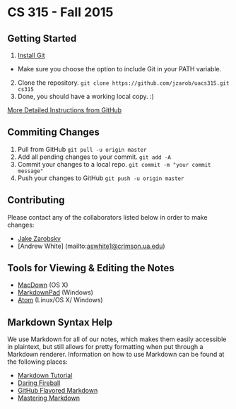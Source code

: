 # CS 315 - Fall 2015

## Getting Started
1. [Install Git](https://git-scm.com/book/en/v2/Getting-Started-Installing-Git)
  - Make sure you choose the option to include Git in your PATH variable.
2. Clone the repository. `git clone https://github.com/jzarob/uacs315.git cs315`
3. Done, you should have a working local copy. :)

[More Detailed Instructions from GitHub](https://help.github.com/articles/set-up-git/#platform-all)

## Commiting Changes
1. Pull from GitHub `git pull -u origin master`
2. Add all pending changes to your commit. `git add -A`
3. Commit your changes to a local repo. `git commit -m "your commit message"`
4. Push your changes to GitHub `git push -u origin master`

## Contributing
Please contact any of the collaborators listed below in order to make changes:

- [Jake Zarobsky](mailto:jazarobsky@crimson.ua.edu)
- [Andrew White] (mailto:aswhite1@crimson.ua.edu)

## Tools for Viewing & Editing the Notes
- [MacDown](https://github.com/uranusjr/macdown) (OS X)
- [MarkdownPad](http://markdownpad.com) (Windows)
- [Atom](https://atom.io) (Linux/OS X/ Windows)

## Markdown Syntax Help
We use Markdown for all of our notes, which makes them easily accessible in plaintext, but still allows
for pretty formatting when put through a Markdown renderer. Information on how to use Markdown can be found
at the following places:
- [Markdown Tutorial](http://markdowntutorial.com)
- [Daring Fireball](http://daringfireball.net/projects/markdown/basics)
- [GitHub Flavored Markdown](https://help.github.com/articles/github-flavored-markdown/)
- [Mastering Markdown](https://guides.github.com/features/mastering-markdown/)
